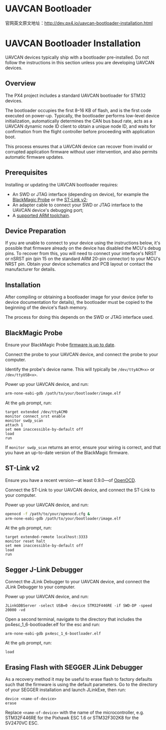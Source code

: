 # UAVCAN Bootloader

官网英文原文地址：http://dev.px4.io/uavcan-bootloader-installation.html

# UAVCAN Bootloader Installation

<aside class="warning">
UAVCAN devices typically ship with a bootloader pre-installed. Do not follow the instructions in this section unless you are developing UAVCAN devices.
</aside>

## Overview

The PX4 project includes a standard UAVCAN bootloader for STM32 devices.

The bootloader occupies the first 8–16 KB of flash, and is the first code executed on power-up. Typically, the bootloader performs low-level device initialization, automatically determines the CAN bus baud rate, acts as a UAVCAN dynamic node ID client to obtain a unique node ID, and waits for confirmation from the flight controller before proceeding with application boot.

This process ensures that a UAVCAN device can recover from invalid or corrupted application firmware without user intervention, and also permits automatic firmware updates.

## Prerequisites

Installing or updating the UAVCAN bootloader requires:

- An SWD or JTAG interface (depending on device), for example the [BlackMagic Probe](http://www.blacksphere.co.nz/main/blackmagic) or the [ST-Link v2](http://www.st.com/internet/evalboard/product/251168.jsp);
- An adapter cable to connect your SWD or JTAG interface to the UAVCAN device's debugging port;
- A [supported ARM toolchain](../11_Sensors-and-actuator-Buses/uavcan-node-enumeration.md).

## Device Preparation

If you are unable to connect to your device using the instructions below, it's possible that firmware already on the device has disabled the MCU's debug pins. To recover from this, you will need to connect your interface's NRST or nSRST pin (pin 15 on the standard ARM 20-pin connector) to your MCU's NRST pin. Obtain your device schematics and PCB layout or contact the manufacturer for details.

## Installation

After compiling or obtaining a bootloader image for your device (refer to device documentation for details), the bootloader must be copied to the beginning of the device's flash memory.

The process for doing this depends on the SWD or JTAG interface used.

## BlackMagic Probe

Ensure your BlackMagic Probe [firmware is up to date](https://github.com/blacksphere/blackmagic/wiki/Hacking).

Connect the probe to your UAVCAN device, and connect the probe to your computer.

Identify the probe's device name. This will typically be `/dev/ttyACM<x>` or `/dev/ttyUSB<x>`.

Power up your UAVCAN device, and run:

<div class="host-code"></div>

```sh
arm-none-eabi-gdb /path/to/your/bootloader/image.elf
```

At the `gdb` prompt, run:

<div class="host-code"></div>

```gdb
target extended /dev/ttyACM0
monitor connect_srst enable
monitor swdp_scan
attach 1
set mem inaccessible-by-default off
load
run
```

If `monitor swdp_scan` returns an error, ensure your wiring is correct, and that you have an up-to-date version of the BlackMagic firmware.

## ST-Link v2

Ensure you have a recent version—at least 0.9.0—of [OpenOCD](http://openocd.org).

Connect the ST-Link to your UAVCAN device, and connect the ST-Link to your computer.

Power up your UAVCAN device, and run:

<div class="host-code"></div>

```sh
openocd -f /path/to/your/openocd.cfg &
arm-none-eabi-gdb /path/to/your/bootloader/image.elf
```

At the `gdb` prompt, run:

<div class="host-code"></div>

```gdb
target extended-remote localhost:3333
monitor reset halt
set mem inaccessible-by-default off
load
run
```

## Segger J-Link Debugger

Connect the JLink Debugger to your UAVCAN device, and connect the JLink Debugger to your computer.

Power up your UAVCAN device, and run:

<div class="host-code"></div>

```JLinkGDBServer -select USB=0 -device STM32F446RE -if SWD-DP -speed 20000 -vd```

Open a second terminal, navigate to the directory that includes the px4esc_1_6-bootloader.elf for the esc and run:

<div class="host-code"></div>

```arm-none-eabi-gdb px4esc_1_6-bootloader.elf```

At the `gdb` prompt, run:

<div class="host-code"></div>

```tar ext :2331
load
```

## Erasing Flash with SEGGER JLink Debugger

As a recovery method it may be useful to erase flash to factory defaults such that the firmware is using the default parameters. Go to the directory of your SEGGER installation and launch JLinkExe, then run:

```
device <name-of-device>
erase
```

Replace `<name-of-device>` with the name of the microcontroller, e.g. STM32F446RE for the Pixhawk ESC 1.6 or STM32F302K8 for the SV2470VC ESC.